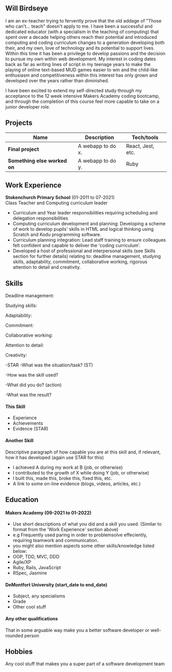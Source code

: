 ## Will Birdseye

I am an ex-teacher trying to fervently prove that the old addage of "Those who can't... teach" doesn't apply to me. I have been a successful and dedicated educator (with a specialism in the teaching of computing) that spent over a decade helping others reach their potential and introduced computing and coding curriculum changes to a generation developing both their, and my own, love of technology and its potential to support lives. Within this time it has been a privilege to develop passions and the decision to pursue my own within web development. My interest in coding dates back as far as writing lines of script in my teenage years to make the playing of online text-based MUD games easier to win and the child-like enthusiasm and competitiveness within this interest has only grown and developed over the years rather than diminished. 

I have been excited to extend my self-directed study through my acceptance to the 12 week intensive Makers Academy coding bootcamp, and through the completion of this course feel more capable to take on a junior developer role. 

## Projects

| Name                         | Description       | Tech/tools        |
| ---------------------------- | ----------------- | ----------------- |
| **Final project**            | A webapp to do x. | React, Jest, etc. |
| **Something else worked on** | A webapp to do y. | Ruby              |

## Work Experience

**Stokenchurch Primary School** (01-2011 to 07-2021)  
Class Teacher and Computing curriculum leader

- Curriculum and Year leader responsibilities requiring scheduling and delegation responsibilities
- Computing curriculum development and planning: Developing a scheme of work to develop pupils' skills in HTML and logical thinking using Scratch and Kodu programming software.
- Curriculum planning integration: Lead staff training to ensure colleagues felt confident and capable to deliver the 'coding curriculum'.
- Developed a host of professional and interpersonal skills (see Skills section for further details) relating to: deadline management, studying skills, adaptability, commitment, collaborative working, rigorous attention to detail and creativity. 

## Skills

Deadline management:

Studying skills:

Adaptability:

Commitment:

Collaborative working:

Attention to detail:

Creativity:

-STAR
-What was the situation/task? (ST)

-How was the skill used?

-What did you do? (action)

-What was the result?


#### This Skill

- Experience
- Achievements
- Evidence (STAR)

#### Another Skill

Descriptive paragraph of how capable you are at this skill and, if relevant, how it has developed (again use STAR for this)

- I achieved A during my work at B (job, or otherwise)
- I contributed to the growth of X while doing Y (job, or otherwise)
- I built this, made this, broke this, fixed this, etc.
- A link to some on-line evidence (blogs, videos, articles, etc.)

## Education

#### Makers Academy (09-2021 to 01-2022)
- Use short descriptions of what you did and a skill you used. (Similar to format from the 'Work Experience' section above)
- e.g Frequently used paring in order to problemsolve effeciently, requiring teamwork and communication.
- you might also mention aspects some other skills/knowledge listed below: 
- OOP, TDD, MVC, DDD
- Agile/XP
- Ruby, Rails, JavaScript
- RSpec, Jasmine

#### DeMontfort University (start_date to end_date)

- Subject, any specialisms
- Grade
- Other cool stuff

#### Any other qualifications

That in some arguable way make you a better software developer or well-rounded person

## Hobbies

Any cool stuff that makes you a super part of a software development team
